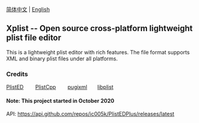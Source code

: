 [简体中文](https://github.com/ic005k/PlistEDPlus/blob/main/README-en.md) | [English](https://github.com/ic005k/PlistEDPlus/blob/main/README.md)
## Xplist -- Open source cross-platform lightweight plist file editor

This is a lightweight plist editor with rich features. The file format supports XML and binary plist files under all platforms.

### Credits

[PlistED](https://github.com/alpex92/PlistED)&nbsp; &nbsp; &nbsp; &nbsp;
[PlistCpp](https://github.com/animetrics/PlistCpp)&nbsp; &nbsp; &nbsp; &nbsp;
[pugixml](https://github.com/zeux/pugixml)&nbsp;&nbsp; &nbsp; &nbsp;
[libplist](https://github.com/libimobiledevice/libplist)&nbsp; &nbsp; &nbsp; &nbsp;

#### Note: This project started in October 2020
API: https://api.github.com/repos/ic005k/PlistEDPlus/releases/latest
